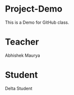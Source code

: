 # Project-Demo
This is a Demo for GitHub class.


# Teacher
Abhishek Maurya


# Student
Delta Student

